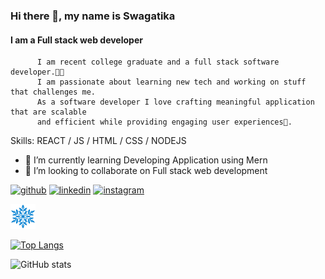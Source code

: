 ### Hi there 👋, my name is Swagatika 
#### I am a Full stack web developer
          I am recent college graduate and a full stack software developer.👩‍💻
          I am passionate about learning new tech and working on stuff that challenges me.
          As a software developer I love crafting meaningful application that are scalable
          and efficient while providing engaging user experiences🌈.

Skills:  REACT / JS / HTML / CSS / NODEJS

- 🌱 I’m currently learning Developing Application using Mern 
- 👯 I’m looking to collaborate on Full stack web development 


[<img src='https://cdn.jsdelivr.net/npm/simple-icons@3.0.1/icons/github.svg' alt='github' height='40'>](https://github.com/swagatikapanda123)  [<img src='https://cdn.jsdelivr.net/npm/simple-icons@3.0.1/icons/linkedin.svg' alt='linkedin' height='40'>](https://www.linkedin.com/in/swagatika-panda164/)  [<img src='https://cdn.jsdelivr.net/npm/simple-icons@3.0.1/icons/instagram.svg' alt='instagram' height='40'>](https://www.instagram.com/swagatikaa_/)  

<a href='https://archiveprogram.github.com/'><img src='https://raw.githubusercontent.com/acervenky/animated-github-badges/master/assets/acbadge.gif' width='40' height='40'></a> 

[![Top Langs](https://github-readme-stats.vercel.app/api/top-langs/?username=swagatikapanda123)](https://github.com/anuraghazra/github-readme-stats)

![GitHub stats](https://github-readme-stats.vercel.app/api?username=swagatikapanda123&show_icons=true)  
